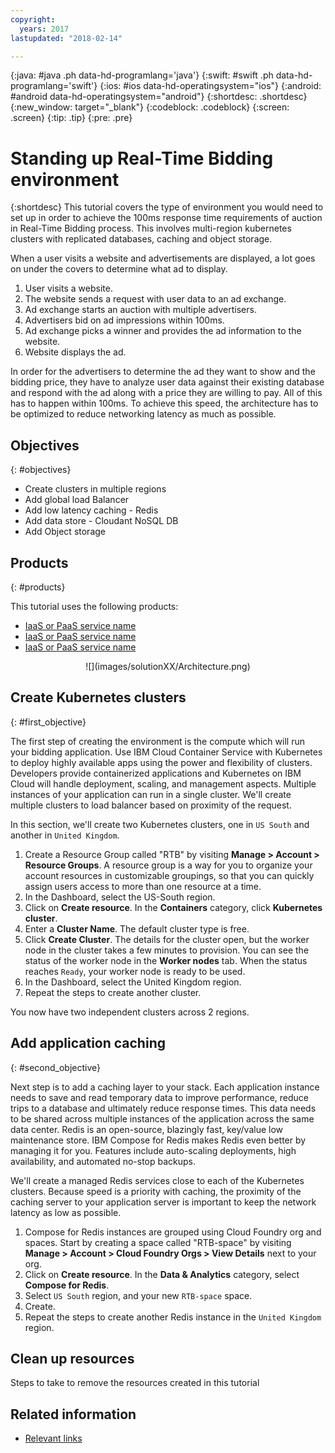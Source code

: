 ```yaml
---
copyright:
  years: 2017
lastupdated: "2018-02-14"

---
```


{:java: #java .ph data-hd-programlang='java'}
{:swift: #swift .ph data-hd-programlang='swift'}
{:ios: #ios data-hd-operatingsystem="ios"}
{:android: #android data-hd-operatingsystem="android"}
{:shortdesc: .shortdesc}
{:new_window: target="_blank"}
{:codeblock: .codeblock}
{:screen: .screen}
{:tip: .tip}
{:pre: .pre}

# Standing up Real-Time Bidding environment
{:shortdesc}
This tutorial covers the type of environment you would need to set up in order to achieve the 100ms response time requirements of auction in  Real-Time Bidding process. This involves multi-region kubernetes clusters with replicated databases, caching and object storage.

When a user visits a website and advertisements are displayed, a lot goes on under the covers to determine what ad to display.
1. User visits a website.
2. The website sends a request with user data to an ad exchange.  
3. Ad exchange starts an auction with multiple advertisers.
4. Advertisers bid on ad impressions within 100ms.
5. Ad exchange picks a winner and provides the ad information to the website.
6. Website displays the ad.

In order for the advertisers to determine the ad they want to show and the bidding price, they have to analyze user data against their existing database and respond with the ad along with a price they are willing to pay. All of this has to happen within 100ms. To achieve this speed, the architecture has to be optimized to reduce networking latency as much as possible.

## Objectives
{: #objectives}

* Create clusters in multiple regions
* Add global load Balancer
* Add low latency caching - Redis
* Add data store - Cloudant NoSQL DB
* Add Object storage

## Products
{: #products}

This tutorial uses the following products:
* [IaaS or PaaS service name](https://console.bluemix.net/catalog/services/ServiceName)
* [IaaS or PaaS service name](https://console.bluemix.net/catalog/services/ServiceName)
* [IaaS or PaaS service name](https://console.bluemix.net/catalog/services/ServiceName)

<p style="text-align: center;">
![](images/solutionXX/Architecture.png)
</p>

## Create Kubernetes clusters
{: #first_objective}

The first step of creating the environment is the compute which will run your bidding application. Use IBM Cloud Container Service with Kubernetes to deploy highly available apps using the power and flexibility of clusters. Developers provide containerized applications and Kubernetes on IBM Cloud will handle deployment, scaling, and management aspects. Multiple instances of your application can run in a single cluster. We'll create multiple clusters to load balancer based on proximity of the request.

In this section, we'll create two Kubernetes clusters, one in `US South` and another in `United Kingdom`.

1. Create a Resource Group called "RTB" by visiting **Manage > Account > Resource Groups**. A resource group is a way for you to organize your account resources in customizable groupings, so that you can quickly assign users access to more than one resource at a time.
2. In the Dashboard, select the US-South region.
3. Click on **Create resource**. In the **Containers** category, click **Kubernetes cluster**.
3. Enter a **Cluster Name**. The default cluster type is free.
4. Click **Create Cluster**. The details for the cluster open, but the worker node in the cluster takes a few minutes to provision. You can see the status of the worker node in the **Worker nodes** tab. When the status reaches `Ready`, your worker node is ready to be used.
5. In the Dashboard, select the United Kingdom region.
6. Repeat the steps to create another cluster.

You now have two independent clusters across 2 regions.

## Add application caching
{: #second_objective}

Next step is to add a caching layer to your stack. Each application instance needs to save and read temporary data to improve performance, reduce trips to a database and ultimately reduce response times. This data needs to be shared across multiple instances of the application across the same data center. Redis is an open-source, blazingly fast, key/value low maintenance store. IBM Compose for Redis makes Redis even better by managing it for you. Features include auto-scaling deployments, high availability, and automated no-stop backups.

We'll create a managed Redis services close to each of the Kubernetes clusters. Because speed is a priority with caching, the proximity of the caching server to your application server is important to keep the network latency as low as possible.

1. Compose for Redis instances are grouped using Cloud Foundry org and spaces. Start by creating a space called "RTB-space" by visiting **Manage > Account > Cloud Foundry Orgs > View Details** next to your org.
2. Click on **Create resource**. In the **Data & Analytics** category, select **Compose for Redis**.
3. Select `US South` region, and your new `RTB-space` space.
4. Create. 
4. Repeat the steps to create another Redis instance in the `United Kingdom` region.
## Clean up resources

Steps to take to remove the resources created in this tutorial

## Related information

* [Relevant links](https://blah)
